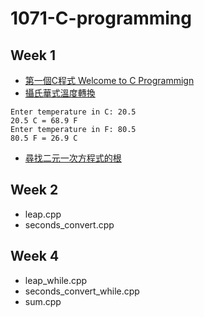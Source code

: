 # 1071-C-programming

## Week 1
- [第一個C程式 Welcome to C Programmign](https://github.com/htchung/1071-C-programming/tree/master/w01/welcome.cpp)
- [攝氏華式溫度轉換](https://github.com/htchung/1071-C-programming/tree/master/w01/tempconvert.cpp)
````
Enter temperature in C: 20.5
20.5 C = 68.9 F
Enter temperature in F: 80.5
80.5 F = 26.9 C
````
- [尋找二元一次方程式的根](https://github.com/htchung/1071-C-programming/tree/master/w01/equations.cpp)

## Week 2
* leap.cpp
* seconds_convert.cpp

## Week 4
* leap_while.cpp
* seconds_convert_while.cpp
* sum.cpp

<!--stackedit_data:
eyJoaXN0b3J5IjpbMTcyMDUyNDIyMSwxNzIwNTI0MjIxLDEyNz
UzNTQ5NTZdfQ==
-->
